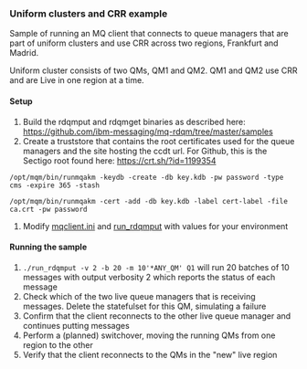 ### Uniform clusters and CRR example

Sample of running an MQ client that connects to queue managers that are part of uniform clusters and use CRR across two regions, Frankfurt and Madrid.

Uniform cluster consists of two QMs, QM1 and QM2. QM1 and QM2 use CRR and are Live in one region at a time.

#### Setup

1. Build the rdqmput and rdqmget binaries as described here: https://github.com/ibm-messaging/mq-rdqm/tree/master/samples
1. Create a truststore that contains the root certificates used for the queue managers and the site hosting the ccdt url. For Github, this is the Sectigo root found here: https://crt.sh/?id=1199354

```/opt/mqm/bin/runmqakm -keydb -create -db key.kdb -pw password -type cms -expire 365 -stash```

```/opt/mqm/bin/runmqakm -cert -add -db key.kdb -label cert-label -file ca.crt -pw password```

1. Modify [mqclient.ini](mqclient.ini) and [run_rdqmput](run_rdqmput) with values for your environment

#### Running the sample

1. ```./run_rdqmput -v 2 -b 20 -m 10'*ANY_QM' Q1``` will run 20 batches of 10 messages with output verbosity 2 which reports the status of each message
1. Check which of the two live queue managers that is receiving messages. Delete the statefulset for this QM, simulating a failure
1. Confirm that the client reconnects to the other live queue manager and continues putting messages
1. Perform a (planned) switchover, moving the running QMs from one region to the other
1. Verify that the client reconnects to the QMs in the "new" live region
